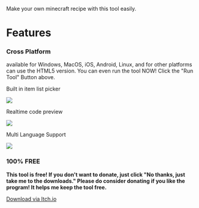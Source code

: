 Make your own minecraft recipe with this tool easily.

Features
========

### Cross Platform

available for Windows, MacOS, iOS, Android, Linux, and for other platforms can use the HTML5 version. You can even run the tool NOW! Click the "Run Tool" Button above.

Built in item list picker

![](https://img.itch.zone/aW1nLzMzNjgwNjYuZ2lm/original/YJxcjd.gif)

Realtime code preview

![](https://img.itch.zone/aW1nLzMzNjgwNzEuZ2lm/original/rDwumx.gif)

Multi Language Support

![](https://img.itch.zone/aW1nLzMzNjgwNzQuZ2lm/original/jCLdcB.gif)

### 100% FREE

**This tool is free! If you don't want to donate, just click "No thanks, just take me to the downloads." Please do consider donating if you like the program! It helps me keep the tool free.**

<a class="downloadbtnItch" href="https://hanprog.itch.io/bedrock-recipe-maker" target="_blank">Download via Itch.io</a>